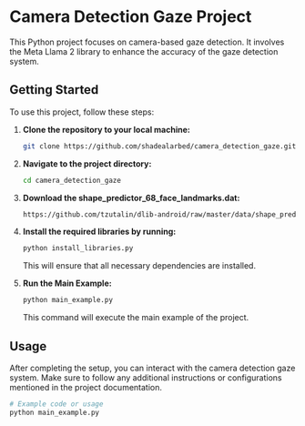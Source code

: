 # Camera Detection Gaze Project

This Python project focuses on camera-based gaze detection. It involves the Meta Llama 2 library to enhance the accuracy of the gaze detection system.

## Getting Started

To use this project, follow these steps:

1. **Clone the repository to your local machine:**

    ```bash
    git clone https://github.com/shadealarbed/camera_detection_gaze.git
    ```

2. **Navigate to the project directory:**

    ```bash
    cd camera_detection_gaze
    ```

3. **Download the shape_predictor_68_face_landmarks.dat:**

    ```bash
    https://github.com/tzutalin/dlib-android/raw/master/data/shape_predictor_68_face_landmarks.dat
    ```

4. **Install the required libraries by running:**

    ```bash
    python install_libraries.py
    ```

   This will ensure that all necessary dependencies are installed.

5. **Run the Main Example:**

    ```bash
    python main_example.py
    ```

   This command will execute the main example of the project.

## Usage

After completing the setup, you can interact with the camera detection gaze system. Make sure to follow any additional instructions or configurations mentioned in the project documentation.

```python
# Example code or usage
python main_example.py

